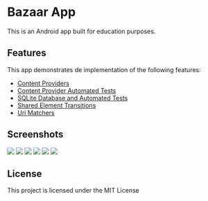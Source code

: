 # Bazaar App
This is an Android app built for education purposes.
## Features
This app demonstrates de implementation of the following features:
- [Content Providers](https://developer.android.com/guide/topics/providers/content-providers.html)
- [Content Provider Automated Tests](https://developer.android.com/training/testing/integration-testing/content-provider-testing.html)
- [SQLite Database and Automated Tests](https://developer.android.com/training/basics/data-storage/databases.html)
- [Shared Element Transitions](https://developer.android.com/training/material/animations.html)
- [Uri Matchers](https://developer.android.com/reference/android/content/UriMatcher.html)

## Screenshots
![](https://raw.githubusercontent.com/mtsalenc/bazaar/master/screenshots/Screenshot_1497738147.png)
![](https://raw.githubusercontent.com/mtsalenc/bazaar/master/screenshots/Screenshot_1497738168.png)
![](https://raw.githubusercontent.com/mtsalenc/bazaar/master/screenshots/Screenshot_1497738178.png)
![](https://raw.githubusercontent.com/mtsalenc/bazaar/master/screenshots/Screenshot_1497738198.png)
![](https://raw.githubusercontent.com/mtsalenc/bazaar/master/screenshots/Screenshot_1497738227.png)
![](https://raw.githubusercontent.com/mtsalenc/bazaar/master/screenshots/Screenshot_1497738234.png)
## License
This project is licensed under the MIT License
